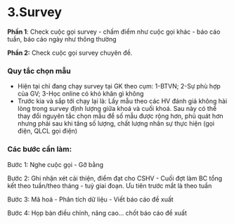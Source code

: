 # 3.Survey

**Phần 1**: Check cuộc gọi survey - chấm điểm như cuộc gọi khác - báo cáo tuần, báo cáo ngày như thông thường

**Phần 2:** Check cuộc gọi survey chuyên đề.

### Quy tắc chọn mẫu

* Hiện tại chỉ đang chạy survey tại GK theo cụm: 1-BTVN; 2-Sự phù hợp của GV; 3-Học online có khó khăn gì không
* Trước kia và sắp tới chạy lại là: Lấy mẫu theo các HV đánh giá không hài lòng trong survey định lượng giữa khoá và cuối khoá. Sau này có thể thay đổi nguyên tắc chọn mẫu để số mẫu được rộng hơn, phủ quát hơn nhưng phải sau khi tăng số lượng, chất lượng nhân sự thực hiện \(gọi điện, QLCL gọi điện\)

### Các bước cần làm:

Bước 1: Nghe cuộc gọi - Gỡ bằng

Bước 2: Ghi nhận xét cải thiện, điểm đạt cho CSHV - Cuối đợt làm BC tổng kết theo tuần/theo tháng - tuỳ giai đoạn. Ưu tiên trước mắt là theo tuần

Bước 3: Mã hoá - Phân tích dữ liệu - Viết báo cáo đề xuất

Bước 4: Họp bàn điều chỉnh, nâng cao... chốt báo cáo đề xuất

